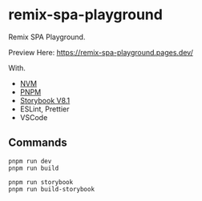 # remix-spa-playground

Remix SPA Playground.

Preview Here: https://remix-spa-playground.pages.dev/

With.

- [NVM](https://github.com/nvm-sh/nvm)
- [PNPM](https://pnpm.io/ja/)
- [Storybook V8.1](https://storybook.js.org/)
- ESLint, Prettier
- VSCode

## Commands

```
pnpm run dev
pnpm run build
```

```
pnpm run storybook
pnpm run build-storybook
```

